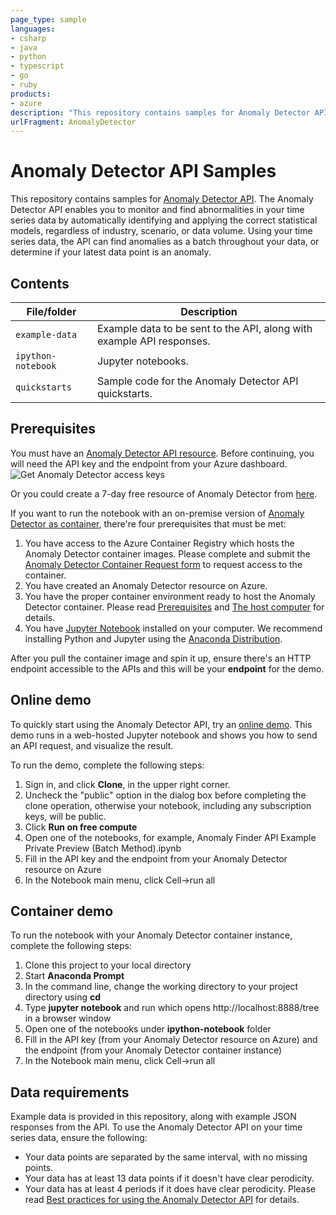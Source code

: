 ```yaml
---
page_type: sample
languages:
- csharp
- java
- python
- typescript
- go
- ruby
products:
- azure
description: "This repository contains samples for Anomaly Detector API. The Anomaly Detector API enables you to monitor and find abnormalities in your time series data by automatically identifying and applying the correct statistical models, regardless of industry, scenario, or data volume."
urlFragment: AnomalyDetector
---
```


# Anomaly Detector API Samples

This repository contains samples for [Anomaly Detector API](https://aka.ms/anomalydetector). The Anomaly Detector API enables you to monitor and find abnormalities in your time series data by automatically identifying and applying the correct statistical models, regardless of industry, scenario, or data volume. Using your time series data, the API can find anomalies as a batch throughout your data, or determine if your latest data point is an anomaly.

## Contents

| File/folder | Description |
|-------------|-------------|
| `example-data`       | Example data to be sent to the API, along with example API responses.  |
| `ipython-notebook` | Jupyter notebooks. |
| `quickstarts`       | Sample code for the Anomaly Detector API quickstarts.  |

## Prerequisites

You must have an [Anomaly Detector API resource](https://aka.ms/adnew). Before continuing, you will need the API key and the endpoint from your Azure dashboard.
   ![Get Anomaly Detector access keys](./media/cognitive-services-get-access-keys.png "Get Anomaly Detector access keys")

Or you could create a 7-day free resource of Anomaly Detector from [here](https://azure.microsoft.com/en-us/try/cognitive-services/my-apis/).

If you want to run the notebook with an on-premise version of [Anomaly Detector as container](https://aka.ms/adcontainerdocs), there're four prerequisites that must be met:

1. You have access to the Azure Container Registry which hosts the Anomaly Detector container images. Please complete and submit the [Anomaly Detector Container Request form](https://aka.ms/adcontainer) to request access to the container.
1. You have created an Anomaly Detector resource on Azure.
1. You have the proper container environment ready to host the Anomaly Detector container. Please read [Prerequisites](https://docs.microsoft.com/en-us/azure/cognitive-services/anomaly-detector/anomaly-detector-container-howto#prerequisites) and [The host computer](https://docs.microsoft.com/en-us/azure/cognitive-services/anomaly-detector/anomaly-detector-container-howto#the-host-computer) for details.
1. You have [Jupyter Notebook](https://jupyter.org/install.html) installed on your computer. We recommend installing Python and Jupyter using the [Anaconda Distribution](https://www.anaconda.com/downloads).

After you pull the container image and spin it up, ensure there's an HTTP endpoint accessible to the APIs and this will be your **endpoint** for the demo.

## Online demo

To quickly start using the Anomaly Detector API, try an [online demo](https://notebooks.azure.com/AzureAnomalyDetection/projects/anomalydetector). This demo runs in a web-hosted Jupyter notebook and shows you how to send an API request, and visualize the result.

To run the demo, complete the following steps:
  
1. Sign in, and click **Clone**, in the upper right corner.
1. Uncheck the "public" option in the dialog box before completing the clone operation, otherwise your notebook, including any subscription keys, will be public.
1. Click **Run on free compute**
1. Open one of the notebooks, for example, Anomaly Finder API Example Private Preview (Batch Method).ipynb
1. Fill in the API key and the endpoint from your Anomaly Detector resource on Azure
1. In the Notebook main menu, click Cell->run all


## Container demo

To run the notebook with your Anomaly Detector container instance, complete the following steps:

1. Clone this project to your local directory
1. Start **Anaconda Prompt**
1. In the command line, change the working directory to your project directory using **cd**
1. Type **jupyter notebook** and run which opens http://localhost:8888/tree in a browser window
1. Open one of the notebooks under **ipython-notebook** folder
1. Fill in the API key (from your Anomaly Detector resource on Azure) and the endpoint (from your Anomaly Detector container instance)
1. In the Notebook main menu, click Cell->run all

## Data requirements

Example data is provided in this repository, along with example JSON responses from the API. To use the Anomaly Detector API on your time series data, ensure the following:

* Your data points are separated by the same interval, with no missing points.
* Your data has at least 13 data points if it doesn't have clear perodicity.
* Your data has at least 4 periods if it does have clear perodicity.
Please read [Best practices for using the Anomaly Detector API](https://aka.ms/adbest) for details.
